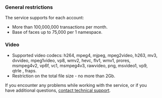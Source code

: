 ### General restrictions

The service supports for each account:

- More than 100,000,000 transactions per month.
- Base of faces up to 75,000 per 1 namespace.

### Video

- Supported video codecs: h264, mpeg4, mjpeg, mpeg2video, h263, mv3, dvvideo, mpeg1video, vp8, wmv2, hevc, flv1, wmv1, prores, msmpeg4v2, vp6f, vc1, msmpeg4v3, rawvideo, png, msvideo1, vp9, qtrle , fraps.
- Restriction on the total file size - no more than 2Gb.

If you encounter any problems while working with the service, or if you have additional questions, [contact technical support](../../../../../contacts).
